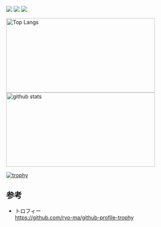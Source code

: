 
![](http://github-profile-summary-cards.vercel.app/api/cards/profile-details?username=chissa0719&theme=vue)
![](http://github-profile-summary-cards.vercel.app/api/cards/stats?username=chissa0719&theme=vue)
![](http://github-profile-summary-cards.vercel.app/api/cards/productive-time?username=chissa0719&theme=vue&utcOffset=8)

<p align="left"> 
  <img alt="Top Langs" height="200px" width="400px" src="https://github-readme-stats.vercel.app/api/top-langs/?username=chissa0719&layout=compact&count_private=true&show_icons=true" />
  <img alt="github stats" height="200px" width="400px" src="https://github-readme-stats.vercel.app/api?username=chissa0719&count_private=true&show_icons=true&show_icons=true" />
</p>

[![trophy](https://github-profile-trophy.vercel.app/?username=chissa0719&row=1&column=6)](https://github.com/ryo-ma/github-profile-trophy)


## 参考

- トロフィー<br>
https://github.com/ryo-ma/github-profile-trophy<br>




